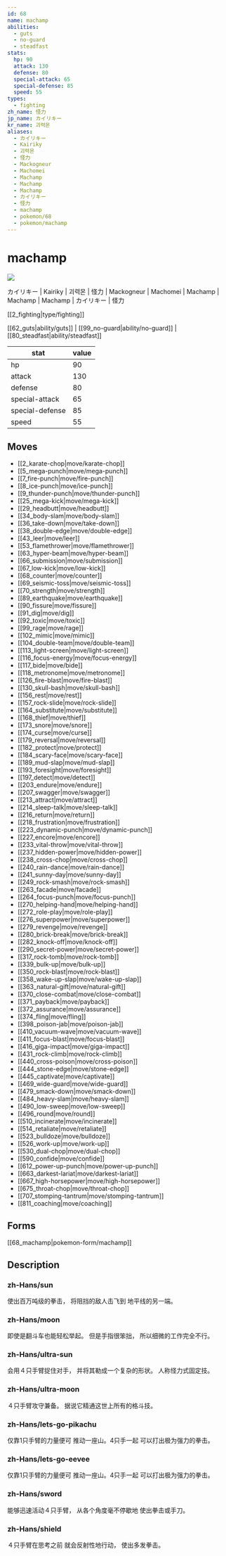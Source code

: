 ```yaml
---
id: 68
name: machamp
abilities:
  - guts
  - no-guard
  - steadfast
stats:
  hp: 90
  attack: 130
  defense: 80
  special-attack: 65
  special-defense: 85
  speed: 55
types:
  - fighting
zh_name: 怪力
jp_name: カイリキー
kr_name: 괴력몬
aliases:
  - カイリキー
  - Kairiky
  - 괴력몬
  - 怪力
  - Mackogneur
  - Machomei
  - Machamp
  - Machamp
  - Machamp
  - カイリキー
  - 怪力
  - machamp
  - pokemon/68
  - pokemon/machamp
---
```

# machamp

![](https://raw.githubusercontent.com/PokeAPI/sprites/master/sprites/pokemon/68.png)

カイリキー | Kairiky | 괴력몬 | 怪力 | Mackogneur | Machomei | Machamp | Machamp | Machamp | カイリキー | 怪力

[[2_fighting|type/fighting]]

[[62_guts|ability/guts]] | [[99_no-guard|ability/no-guard]] | [[80_steadfast|ability/steadfast]]

|stat|value|
|---|---|
|hp|90|
|attack|130|
|defense|80|
|special-attack|65|
|special-defense|85|
|speed|55|


## Moves

- [[2_karate-chop|move/karate-chop]]
- [[5_mega-punch|move/mega-punch]]
- [[7_fire-punch|move/fire-punch]]
- [[8_ice-punch|move/ice-punch]]
- [[9_thunder-punch|move/thunder-punch]]
- [[25_mega-kick|move/mega-kick]]
- [[29_headbutt|move/headbutt]]
- [[34_body-slam|move/body-slam]]
- [[36_take-down|move/take-down]]
- [[38_double-edge|move/double-edge]]
- [[43_leer|move/leer]]
- [[53_flamethrower|move/flamethrower]]
- [[63_hyper-beam|move/hyper-beam]]
- [[66_submission|move/submission]]
- [[67_low-kick|move/low-kick]]
- [[68_counter|move/counter]]
- [[69_seismic-toss|move/seismic-toss]]
- [[70_strength|move/strength]]
- [[89_earthquake|move/earthquake]]
- [[90_fissure|move/fissure]]
- [[91_dig|move/dig]]
- [[92_toxic|move/toxic]]
- [[99_rage|move/rage]]
- [[102_mimic|move/mimic]]
- [[104_double-team|move/double-team]]
- [[113_light-screen|move/light-screen]]
- [[116_focus-energy|move/focus-energy]]
- [[117_bide|move/bide]]
- [[118_metronome|move/metronome]]
- [[126_fire-blast|move/fire-blast]]
- [[130_skull-bash|move/skull-bash]]
- [[156_rest|move/rest]]
- [[157_rock-slide|move/rock-slide]]
- [[164_substitute|move/substitute]]
- [[168_thief|move/thief]]
- [[173_snore|move/snore]]
- [[174_curse|move/curse]]
- [[179_reversal|move/reversal]]
- [[182_protect|move/protect]]
- [[184_scary-face|move/scary-face]]
- [[189_mud-slap|move/mud-slap]]
- [[193_foresight|move/foresight]]
- [[197_detect|move/detect]]
- [[203_endure|move/endure]]
- [[207_swagger|move/swagger]]
- [[213_attract|move/attract]]
- [[214_sleep-talk|move/sleep-talk]]
- [[216_return|move/return]]
- [[218_frustration|move/frustration]]
- [[223_dynamic-punch|move/dynamic-punch]]
- [[227_encore|move/encore]]
- [[233_vital-throw|move/vital-throw]]
- [[237_hidden-power|move/hidden-power]]
- [[238_cross-chop|move/cross-chop]]
- [[240_rain-dance|move/rain-dance]]
- [[241_sunny-day|move/sunny-day]]
- [[249_rock-smash|move/rock-smash]]
- [[263_facade|move/facade]]
- [[264_focus-punch|move/focus-punch]]
- [[270_helping-hand|move/helping-hand]]
- [[272_role-play|move/role-play]]
- [[276_superpower|move/superpower]]
- [[279_revenge|move/revenge]]
- [[280_brick-break|move/brick-break]]
- [[282_knock-off|move/knock-off]]
- [[290_secret-power|move/secret-power]]
- [[317_rock-tomb|move/rock-tomb]]
- [[339_bulk-up|move/bulk-up]]
- [[350_rock-blast|move/rock-blast]]
- [[358_wake-up-slap|move/wake-up-slap]]
- [[363_natural-gift|move/natural-gift]]
- [[370_close-combat|move/close-combat]]
- [[371_payback|move/payback]]
- [[372_assurance|move/assurance]]
- [[374_fling|move/fling]]
- [[398_poison-jab|move/poison-jab]]
- [[410_vacuum-wave|move/vacuum-wave]]
- [[411_focus-blast|move/focus-blast]]
- [[416_giga-impact|move/giga-impact]]
- [[431_rock-climb|move/rock-climb]]
- [[440_cross-poison|move/cross-poison]]
- [[444_stone-edge|move/stone-edge]]
- [[445_captivate|move/captivate]]
- [[469_wide-guard|move/wide-guard]]
- [[479_smack-down|move/smack-down]]
- [[484_heavy-slam|move/heavy-slam]]
- [[490_low-sweep|move/low-sweep]]
- [[496_round|move/round]]
- [[510_incinerate|move/incinerate]]
- [[514_retaliate|move/retaliate]]
- [[523_bulldoze|move/bulldoze]]
- [[526_work-up|move/work-up]]
- [[530_dual-chop|move/dual-chop]]
- [[590_confide|move/confide]]
- [[612_power-up-punch|move/power-up-punch]]
- [[663_darkest-lariat|move/darkest-lariat]]
- [[667_high-horsepower|move/high-horsepower]]
- [[675_throat-chop|move/throat-chop]]
- [[707_stomping-tantrum|move/stomping-tantrum]]
- [[811_coaching|move/coaching]]

## Forms



[[68_machamp|pokemon-form/machamp]]

## Description

### zh-Hans/sun

使出百万吨级的拳击，
将阻挡的敌人击飞到
地平线的另一端。

### zh-Hans/moon

即使是翻斗车也能轻松举起。
但是手指很笨拙，
所以细微的工作完全不行。

### zh-Hans/ultra-sun

会用４只手臂捉住对手，
并将其勒成一个复杂的形状。
人称怪力式固定技。

### zh-Hans/ultra-moon

４只手臂攻守兼备。
据说它精通这世上所有的格斗技。

### zh-Hans/lets-go-pikachu

仅靠1只手臂的力量便可
推动一座山。4只手一起
可以打出极为强力的拳击。

### zh-Hans/lets-go-eevee

仅靠1只手臂的力量便可
推动一座山。4只手一起
可以打出极为强力的拳击。

### zh-Hans/sword

能够迅速活动４只手臂，
从各个角度毫不停歇地
使出拳击或手刀。

### zh-Hans/shield

４只手臂在思考之前
就会反射性地行动，
使出多发拳击。

